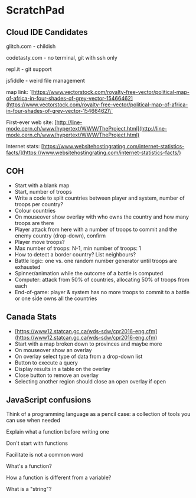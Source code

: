 # ScratchPad

## Cloud IDE Candidates

glitch.com - childish

codetasty.com - no terminal, git with ssh only

repl.it - git support

jsfiddle - weird file management

map link: \`[https://www.vectorstock.com/royalty-free-vector/political-map-of-africa-in-four-shades-of-grey-vector-15466462](https://www.vectorstock.com/royalty-free-vector/political-map-of-africa-in-four-shades-of-grey-vector-15466462)\`

First-ever web site: [http://line-mode.cern.ch/www/hypertext/WWW/TheProject.html](http://line-mode.cern.ch/www/hypertext/WWW/TheProject.html)

Internet stats: [https://www.websitehostingrating.com/internet-statistics-facts/](https://www.websitehostingrating.com/internet-statistics-facts/)

## COH

* Start with a blank map
* Start, number of troops
* Write a code to split countries between player and system, number of troops per country?
* Colour countries
* On mouseover show overlay with who owns the country and how many troops are there
* Player attack from here with a number of troops to commit and the enemy country \(drop-down\), confirm
* Player move troops?
* Max number of troops: N-1, min number of troops: 1
* How to detect a border country? List neighbours?
* Battle logic: one vs. one random number generator until troops are exhausted
* Spinner/animation while the outcome of a battle is computed
* Computer: attack from 50% of countries, allocating 50% of troops from each
* End-of-game: player & system has no more troops to commit to a battle or one side owns all the countries

## Canada Stats

* [https://www12.statcan.gc.ca/wds-sdw/cpr2016-eng.cfm](https://www12.statcan.gc.ca/wds-sdw/cpr2016-eng.cfm)
* Start with a map broken down to provinces and maybe more
* On mouseover show an overlay
* On overlay select type of data from a drop-down list
* Button to execute a query
* Display results in a table on the overlay
* Close button to remove an overlay
* Selecting another region should close an open overlay if open

## JavaScript confusions

Think of a programming language as a pencil case: a collection of tools you can use when needed

Explain what a function before writing one

Don't start with functions

Facilitate is not a common word

What's a function?

How a function is different from a variable?

What is a "string"?

